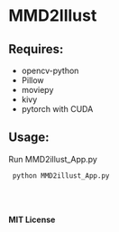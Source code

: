 # MMD2Illust

## Requires:  
- opencv-python  
- Pillow  
- moviepy  
- kivy  
- pytorch with CUDA  

 ## Usage:  
 Run MMD2illust_App.py  
~~~
 python MMD2illust_App.py
~~~

<br /><br />

**MIT License**
